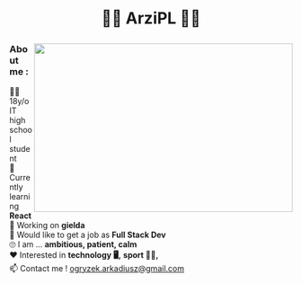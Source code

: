 # <p align="center">🐱‍👤 ArziPL 🐱‍👤</p>

<img width="460" align="right" height="300" src="https://github-readme-stats.vercel.app/api/top-langs/?username=arzipl&theme=highcontrast"/>


### About me :  
:raising_hand_man: 18y/o IT high school student  
:book: Currently learning **React**  
:wrench: Working on **gielda**  
:running: Would like to get a job as  **Full Stack Dev**  
:roll_eyes: I am ... **ambitious, patient, calm**  
:heart: Interested in **technology :desktop_computer:,** **sport :weight_lifting_man:,**  
:mailbox: Contact me ! ogryzek.arkadiusz@gmail.com  
<!-- :pencil: My CodeForces profile :) https://codeforces.com/profile/ArZi -->


